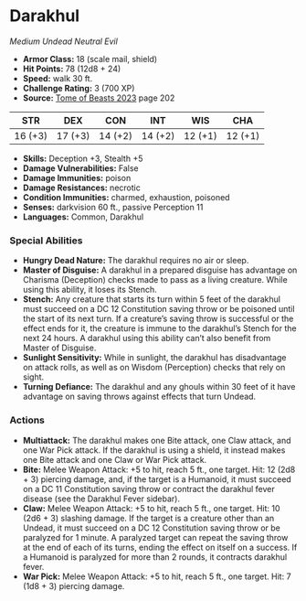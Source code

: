 # Darakhul

*Medium* *Undead* *Neutral Evil*

- **Armor Class:** 18 (scale mail, shield)
- **Hit Points:** 78 (12d8 + 24)
- **Speed:** walk 30 ft.
- **Challenge Rating:** 3 (700 XP)
- **Source:** [Tome of Beasts 2023](https://koboldpress.com/kpstore/product/tome-of-beasts-1-2023-edition/) page 202

| STR | DEX | CON | INT | WIS | CHA |
| --- | --- | --- | --- | --- | --- |
| 16 (+3) | 17 (+3) | 14 (+2) | 14 (+2) | 12 (+1) | 12 (+1) |

- **Skills:** Deception +3, Stealth +5
- **Damage Vulnerabilities:** False
- **Damage Immunities:** poison
- **Damage Resistances:** necrotic
- **Condition Immunities:** charmed, exhaustion, poisoned
- **Senses:** darkvision 60 ft., passive Perception 11
- **Languages:** Common, Darakhul

### Special Abilities

- **Hungry Dead Nature:** The darakhul requires no air or sleep.
- **Master of Disguise:** A darakhul in a prepared disguise has advantage on Charisma (Deception) checks made to pass as a living creature. While using this ability, it loses its Stench.
- **Stench:** Any creature that starts its turn within 5 feet of the darakhul must succeed on a DC 12 Constitution saving throw or be poisoned until the start of its next turn. If a creature’s saving throw is successful or the effect ends for it, the creature is immune to the darakhul’s Stench for the next 24 hours. A darakhul using this ability can’t also benefit from Master of Disguise.
- **Sunlight Sensitivity:** While in sunlight, the darakhul has disadvantage on attack rolls, as well as on Wisdom (Perception) checks that rely on sight.
- **Turning Defiance:** The darakhul and any ghouls within 30 feet of it have advantage on saving throws against effects that turn Undead.

### Actions

- **Multiattack:** The darakhul makes one Bite attack, one Claw attack, and one War Pick attack. If the darakhul is using a shield, it instead makes one Bite attack and one Claw or War Pick attack.
- **Bite:** Melee Weapon Attack: +5 to hit, reach 5 ft., one target. Hit: 12 (2d8 + 3) piercing damage, and, if the target is a Humanoid, it must succeed on a DC 11 Constitution saving throw or contract the darakhul fever disease (see the Darakhul Fever sidebar).
- **Claw:** Melee Weapon Attack: +5 to hit, reach 5 ft., one target. Hit: 10 (2d6 + 3) slashing damage. If the target is a creature other than an Undead, it must succeed on a DC 12 Constitution saving throw or be paralyzed for 1 minute. A paralyzed target can repeat the saving throw at the end of each of its turns, ending the effect on itself on a success. If a Humanoid is paralyzed for more than 2 rounds, it contracts darakhul fever.
- **War Pick:** Melee Weapon Attack: +5 to hit, reach 5 ft., one target. Hit: 7 (1d8 + 3) piercing damage.
